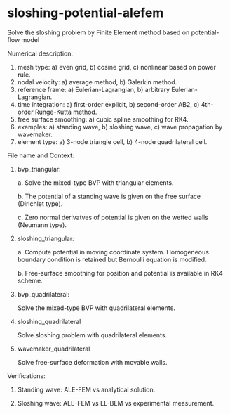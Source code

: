 # sloshing-potential-alefem

Solve the sloshing problem by Finite Element method based on potential-flow model

Numerical description:

1. mesh type: a) even grid, b) cosine grid, c) nonlinear based on power rule.
2. nodal velocity: a) average method, b) Galerkin method.
3. reference frame: a) Eulerian-Lagrangian, b) arbitrary Eulerian-Lagrangian.
4. time integration: a) first-order explicit, b) second-order AB2, c) 4th-order Runge-Kutta method.
5. free surface smoothing: a) cubic spline smoothing for RK4.
6. examples: a) standing wave, b) sloshing wave, c) wave propagation by wavemaker.
7. element type: a) 3-node triangle cell, b) 4-node quadrilateral cell.

File name and Context:

1. bvp_triangular:

    a. Solve the mixed-type BVP with triangular elements.
    
    b. The potential of a standing wave is given on the free surface (Dirichlet type).
    
    c. Zero normal derivatves of potential is given on the wetted walls (Neumann type).

2. sloshing_triangular:

    a. Compute potential in moving coordinate system. Homogeneous boundary condition is retained but Bernoulli equation is modified.
    
    b. Free-surface smoothing for position and potential is available in RK4 scheme.

3. bvp_quadrilateral:

    Solve the mixed-type BVP with quadrilateral elements.

4. sloshing_quadrilateral

    Solve sloshing problem with quadrilateral elements.

5. wavemaker_quadrilateral

    Solve free-surface deformation with movable walls.
    
Verifications:
        
1. Standing wave: ALE-FEM vs analytical solution.
    
2. Sloshing wave: ALE-FEM vs EL-BEM vs experimental measurement.
